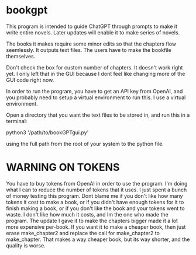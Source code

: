 # bookgpt
This program is intended to guide ChatGPT through prompts to make it write entire novels. Later updates will enable it to make series of novels.

The books it makes require some minor edits so that the chapters flow seemlessly. It outputs text files. The users have to make the bookfile themselves. 


Don't check the box for custom number of chapters. It doesn't work right yet. I only left that in the GUI because I dont feel like changing more of the GUI code right now.

In order to run the program, you have to get an API key from OpenAI, and you probably need to setup a virtual environment to run this. I use a virtual environment.

Open a directory that you want the text files to be stored in, and run this in a terminal:

python3 '/path/to/bookGPTgui.py'

using the full path from the root of your system to the python file.


# WARNING ON TOKENS
You have to buy tokens from OpenAI in order to use the program. I'm doing what I can to reduce the number of tokens that it uses. I just spent a bunch of money testing this program. Dont blame me if you don't like how many tokens it cost to make a book, or if you didn't have enough tokens for it to finish making a book, or if you don't like the book and your tokens went to waste. I don't like how much it costs, and Im the one who made the program. The update I gave it to make the chapters bigger made it a lot more expensive per-book. If you want it to make a cheaper book, then just erase make_chapter2 and replace the call for make_chapter2 to make_chapter. That makes a way cheaper book, but its way shorter, and the quality is worse.
